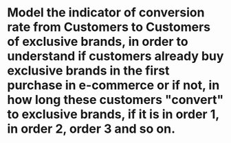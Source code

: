 # Model the indicator of conversion rate from Customers to Customers of exclusive brands, in order to understand if customers already buy exclusive brands in the first purchase in e-commerce or if not, in how long these customers "convert" to exclusive brands, if it is in order 1, in order 2, order 3 and so on.
